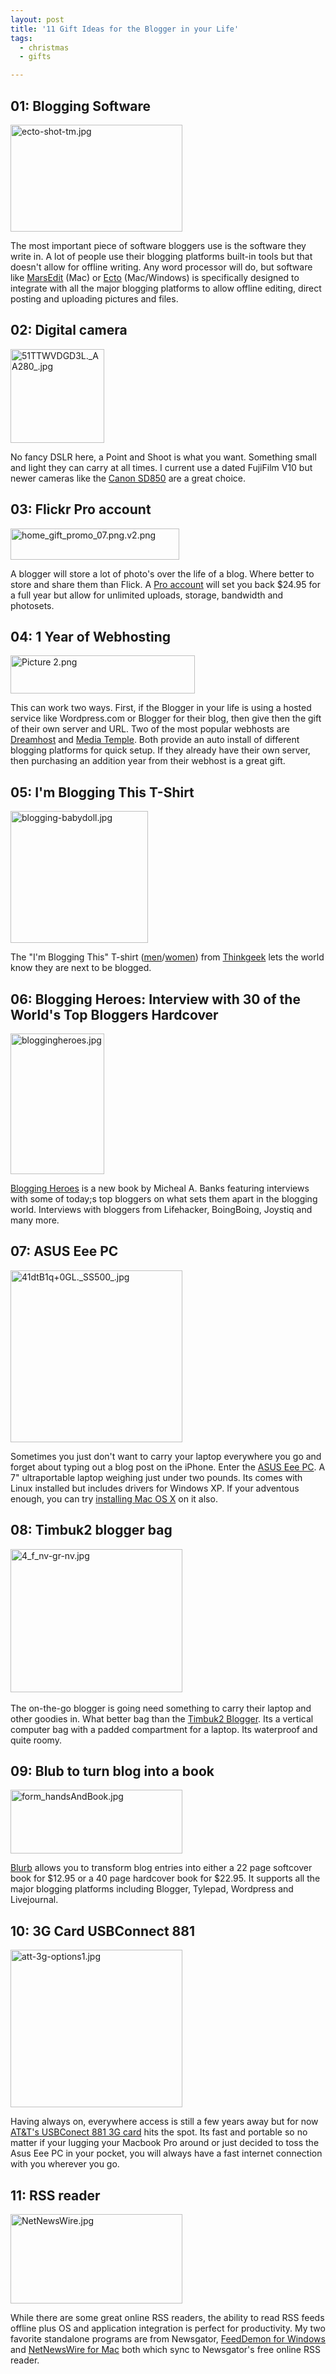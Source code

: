 ```yaml
---
layout: post
title: '11 Gift Ideas for the Blogger in your Life'
tags:
  - christmas
  - gifts

---
```


<h2>01: Blogging Software</h2><img src="http://www.the8thsign.com/wp-content/uploads/2007/12/ecto-shot-tm.jpg" height="171" width="275" border="0" alt="ecto-shot-tm.jpg" />
<p>The most important piece of software bloggers use is the software they write in. A lot of people use their blogging platforms built-in tools but that doesn't allow for offline writing. Any word processor will do, but software like <a href="http://www.red-sweater.com/marsedit/">MarsEdit</a> (Mac) or <a href="http://infinite-sushi.com/software/ecto/">Ecto</a> (Mac/Windows) is specifically designed to integrate with all the major blogging platforms to allow offline editing, direct posting and uploading pictures and files.</p>


<h2>02: Digital camera</h2><img src="http://www.the8thsign.com/wp-content/uploads/2007/12/51ttwvdgd3l.-aa280-.jpg" height="150" width="150" border="0" alt="51TTWVDGD3L._AA280_.jpg" />
<p>No fancy DSLR here, a Point and Shoot is what you want. Something small and light they can carry at all times. I current use a dated FujiFilm V10 but newer cameras like the <a href="http://www.amazon.com/Canon-PowerShot-Digital-Optical-Stabilized/dp/B000Q30420/ref=sr_1_5?ie=UTF8&amp;s=photo&amp;qid=1197357236&amp;sr=1-5">Canon SD850</a> are a great choice.</p>


<h2>03: Flickr Pro account</h2><img src="http://www.the8thsign.com/wp-content/uploads/2007/12/home-gift-promo-07.png.v2.png" height="50" width="270" border="0" alt="home_gift_promo_07.png.v2.png" />
<p>A blogger will store a lot of photo's over the life of a blog. Where better to store and share them than Flick. A <a href="http://www.flickr.com/gift/">Pro account</a> will set you back $24.95 for a full year but allow for unlimited uploads, storage, bandwidth and photosets.</p>


<h2>04: 1 Year of Webhosting</h2><img src="http://www.the8thsign.com/wp-content/uploads/2007/12/picture-2.png" height="61" width="295" border="0" alt="Picture 2.png" />
<p>This can work two ways. First, if the Blogger in your life is using a hosted service like Wordpress.com or Blogger for their blog, then give then the gift of their own server and URL. Two of the most popular webhosts are <a href="http://www.dreamhost.com/">Dreamhost</a> and <a href="http://www.mediatemple.net/services/thehostingcard/">Media Temple</a>. Both provide an auto install of different blogging platforms for quick setup. If they already have their own server, then purchasing an addition year from their webhost is a great gift.</p>


<h2>05: I'm Blogging This T-Shirt</h2><img src="http://www.the8thsign.com/wp-content/uploads/2007/12/blogging-babydoll.jpg" height="211" width="220" border="0" alt="blogging-babydoll.jpg" />
<p>The "I'm Blogging This" T-shirt (<a href="http://www.thinkgeek.com/tshirts/generic/5eb7/">men</a>/<a href="http://www.thinkgeek.com/tshirts/ladies/6388/">women</a>) from <a href="http://www.thinkgeek.com/">Thinkgeek</a> lets the world know they are next to be blogged.</p>


<h2>06: Blogging Heroes: Interview with 30 of the World's Top Bloggers Hardcover</h2><img src="http://www.the8thsign.com/wp-content/uploads/2007/12/bloggingheroes.jpg" height="225" width="150" border="0" alt="bloggingheroes.jpg" />
<p><a href="http://www.amazon.com/gp/product/0470197390/ref=wl_it_dp?ie=UTF8&amp;coliid=I1EXDWOKG2NJ3M&amp;colid=208BZWGXWUSS8">Blogging Heroes</a> is a new book by Micheal A. Banks featuring interviews with some of today;s top bloggers on what sets them apart in the blogging world. Interviews with bloggers from Lifehacker, BoingBoing, Joystiq and many more.</p>


<h2>07: ASUS Eee PC</h2><img src="http://www.the8thsign.com/wp-content/uploads/2007/12/41dtb1q0gl.-ss500-.jpg" height="275" width="275" border="0" alt="41dtB1q+0GL._SS500_.jpg" />
<p>Sometimes you just don't want to carry your laptop everywhere you go and forget about typing out a blog post on the iPhone. Enter the <a href="http://www.amazon.com/gp/product/B000Y33CVM/ref=wl_it_dp?ie=UTF8&amp;coliid=I3OWCX8IXE2PRC&amp;colid=208BZWGXWUSS8">ASUS Eee PC</a>. A 7" ultraportable laptop weighing just under two pounds. Its comes with Linux installed but includes drivers for Windows XP. If your adventous enough, you can try <a href="http://uneasysilence.com/archive/2007/11/12654/">installing Mac OS X</a> on it also.</p>


<p><h2>08: Timbuk2 blogger bag</h2><img src="http://www.the8thsign.com/wp-content/uploads/2007/12/4-f-nv-gr-nv.jpg" height="229" width="275" border="0" alt="4_f_nv-gr-nv.jpg" /> </p>
<p>The on-the-go blogger is going need something to carry their laptop and other goodies in. What better bag than the <a href="http://www.timbuk2.com/tb2/products/laptop/blogger">Timbuk2 Blogger</a>. Its a vertical computer bag with a padded compartment for a laptop. Its waterproof and quite roomy.</p>


<p><h2>09: Blub to turn blog into a book</h2><img src="http://www.the8thsign.com/wp-content/uploads/2007/12/form-handsandbook.jpg" height="102" width="275" border="0" alt="form_handsAndBook.jpg" /></p>
<p><a href="http://photos.blurb.com/create/book/blogbook">Blurb</a> allows you to transform blog entries into either a 22 page softcover book for $12.95 or a 40 page hardcover book for $22.95. It supports all the major blogging platforms including Blogger, Tylepad, Wordpress and Livejournal.</p>


<h2>10: 3G Card USBConnect 881</h2><img src="http://www.the8thsign.com/wp-content/uploads/2007/12/att-3g-options1.jpg" height="252" width="275" border="0" alt="att-3g-options1.jpg" />
<p>Having always on, everywhere access is still a few years away but for now <a href="http://www.wireless.att.com/cell-phone-service/cell-phone-details/?device=AT%2526T+USBConnect+881&amp;q_sku=sku1120017">AT&amp;T's USBConect 881 3G card</a> hits the spot. Its fast and portable so no matter if your lugging your Macbook Pro around or just decided to toss the Asus Eee PC in your pocket, you will always have a fast internet connection with you wherever you go.</p>


<h2>11: RSS reader</h2><img src="http://www.the8thsign.com/wp-content/uploads/2007/12/netnewswire1.jpg" height="143" width="275" border="0" alt="NetNewsWire.jpg" />
<p>While there are some great online RSS readers, the ability to read RSS feeds offline plus OS and application integration is perfect for productivity. My two favorite standalone programs are from Newsgator, <a href="http://www.newsgator.com/Individuals/FeedDemon/Default.aspx">FeedDemon for Windows</a> and <a href="http://www.newsgator.com/Individuals/NetNewsWire/Default.aspx">NetNewsWire for Mac</a> both which sync to Newsgator's free online RSS reader.</p>



